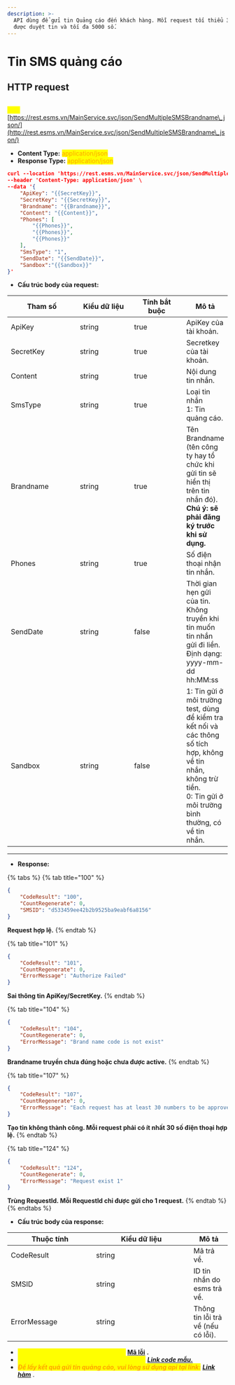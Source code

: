 ```yaml
---
description: >-
  API dùng để gửi tin Quảng cáo đến khách hàng. Mỗi request tối thiểu 30 số để
  được duyệt tin và tối đa 5000 số.
---
```


# Tin SMS quảng cáo

## **HTTP request**&#x20;

\
<mark style="color:yellow;">**`POST`**</mark> [https://rest.esms.vn/MainService.svc/json/SendMultipleSMSBrandname\_json/](http://rest.esms.vn/MainService.svc/json/SendMultipleSMSBrandname\_json/)

* **Content Type:** <mark style="color:orange;">application/json</mark>
* **Response Type:** <mark style="color:orange;">application/json</mark>

```json
curl --location 'https://rest.esms.vn/MainService.svc/json/SendMultipleSMSBrandname_json/' \
--header 'Content-Type: application/json' \
--data '{
    "ApiKey": "{{SecretKey}}",
    "SecretKey": "{{SecretKey}}",
    "Brandname": "{{Brandname}}",
    "Content": "{{Content}}",
    "Phones": [
        "{{Phones}}",
        "{{Phones}}",
        "{{Phones}}"
    ],
    "SmsType": "1",
    "SendDate": "{{SendDate}}",
    "Sandbox":"{{Sandbox}}"
}'
```

* **Cấu trúc body của request:**

<table><thead><tr><th width="170">Tham số</th><th width="141">Kiểu dữ liệu</th><th width="136" data-type="checkbox">Tính bắt buộc</th><th>Mô tả</th></tr></thead><tbody><tr><td>ApiKey </td><td>string</td><td>true</td><td>ApiKey của tài khoản.</td></tr><tr><td>SecretKey </td><td>string</td><td>true</td><td>Secretkey của tài khoản.</td></tr><tr><td>Content </td><td>string</td><td>true</td><td>Nội dung tin nhắn.</td></tr><tr><td>SmsType </td><td>string</td><td>true</td><td>Loại tin nhắn<br>1: Tin quảng cáo.</td></tr><tr><td>Brandname </td><td>string</td><td>true</td><td>Tên Brandname (tên công ty hay tổ chức khi gửi tin sẽ hiển thị trên tin nhắn đó). <br><strong>Chú ý: sẽ phải đăng ký trước khi sử dụng.</strong></td></tr><tr><td>Phones </td><td>string</td><td>true</td><td>Số điện thoại nhận tin nhắn.</td></tr><tr><td>SendDate</td><td>string</td><td>false</td><td>Thời gian hẹn gửi của tin. <br>Không truyền khi tin muốn tin nhắn gửi đi liền.<br>Định dạng: yyyy-mm-dd hh:MM:ss</td></tr><tr><td>Sandbox</td><td>string</td><td>false</td><td>1: Tin gửi ở môi trường test, dùng để kiểm tra kết nối và các thông số tích hợp, không về tin nhắn, không trừ tiền.<br>0: Tin gửi ở môi trường bình thường, có về tin nhắn.</td></tr></tbody></table>

***

* **Response:**

{% tabs %}
{% tab title="100" %}
```json
{
    "CodeResult": "100",
    "CountRegenerate": 0,
    "SMSID": "d533459ee42b2b9525ba9eabf6a8156"
}
```

**Request hợp lệ.**
{% endtab %}

{% tab title="101" %}
```json
{
    "CodeResult": "101",
    "CountRegenerate": 0,
    "ErrorMessage": "Authorize Failed"
}
```

**Sai thông tin ApiKey/SecretKey.**
{% endtab %}

{% tab title="104" %}
```json
{
    "CodeResult": "104",
    "CountRegenerate": 0,
    "ErrorMessage": "Brand name code is not exist"
}
```

**Brandname truyền chưa đúng hoặc chưa được active.**
{% endtab %}

{% tab title="107" %}
```json
{
    "CodeResult": "107",
    "CountRegenerate": 0,
    "ErrorMessage": "Each request has at least 30 numbers to be approved"
}
```

**Tạo tin không thành công. Mỗi request phải có ít nhất 30 số điện thoại hợp lệ.**
{% endtab %}

{% tab title="124" %}
```json
{
    "CodeResult": "124",
    "CountRegenerate": 0,
    "ErrorMessage": "Request exist 1"
}
```

**Trùng RequestId. Mỗi RequestId chỉ được gửi cho 1 request.**
{% endtab %}
{% endtabs %}

* **Cấu trúc body của response:**

<table><thead><tr><th width="179">Thuộc tính</th><th width="207">Kiểu dữ liệu</th><th>Mô tả</th></tr></thead><tbody><tr><td>CodeResult</td><td>string</td><td>Mã trả về.</td></tr><tr><td>SMSID</td><td>string</td><td>ID tin nhắn do esms trả về.</td></tr><tr><td>ErrorMessage</td><td>string</td><td>Thông tin lỗi trả về (nếu có lỗi).</td></tr></tbody></table>

* _<mark style="color:yellow;">**Thông tin chi tiết mã lỗi xem ở bảng:**</mark>_ [**Mã lỗi**](../bang-ma-loi.md) **.**
* _<mark style="color:yellow;">**Lấy code mẫu các ngôn ngữ trên Postman:**</mark>_ [_**Link code mẫu.**_](https://samplefordevelopers.esms.vn/#001e2636-af74-42d3-b25a-173b1dd1faed)
* _<mark style="color:orange;">**Để lấy kết quả gửi tin quảng cáo, vui lòng sử dụng api tại link:**</mark>_ [_**Link hàm**_](https://developers.esms.vn/esms-api/ham-truy-xuat-va-dang-ky/ham-kiem-tra-trang-thai-tin-nhan-theo-khoang-thoi-gian) .
